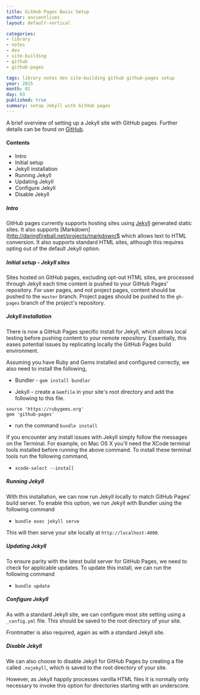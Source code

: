 ```yaml
---
title: GitHub Pages Basic Setup
author: ancientlives
layout: default-vertical

categories:
- library
- notes
- dev
- site-building
- github
- github-pages

tags: library notes dev site-building github github-pages setup
year: 2015
month: 01
day: 03
published: true
summary: setup Jekyll with GitHub pages
---
```


A brief overview of setting up a Jekyll site with GitHub pages. Further details can be found on [GitHub](https://help.github.com/articles/using-jekyll-with-pages/).

#### Contents
* Intro
* Initial setup
* Jekyll installation
* Running Jekyll
* Updating Jekyll
* Configure Jekyll
* Disable Jekyll

##### Intro
GitHub pages currently supports hosting sites using [Jekyll](http://jekyllrb.com) generated static sites. It also supports [Markdown](http://daringfireball.net/projects/markdown/$
which allows text to HTML conversion. It also supports standard HTML sites, although this requires opting out of the default Jekyll option.

##### Initial setup - Jekyll sites
Sites hosted on GitHub pages, excluding opt-out HTML sites, are processed through Jekyll each time content is pushed to your GitHub Pages' repository. For user pages, and not
project pages, content should be pushed to the `master` branch. Project pages should be pushed to the `gh-pages` branch of the project's repository.

##### Jekyll installation
There is now a GitHub Pages specific install for Jekyll, which allows local testing before pushing content to your remote repository. Essentially, this eases potential issues
by replicating locally the GitHub Pages build environment.

Assuming you have Ruby and Gems installed and configured correctly, we also need to install the following,

* Bundler - `gem install bundler`

* Jekyll - create a `Gemfile` in your site's root directory and add the following to this file.

```
source 'https://rubygems.org'
gem 'github-pages'
```

  * run the command `bundle install`

If you encounter any install issues with Jekyll simply follow the messages on the Terminal. For example, on Mac OS X you'll need the XCode terminal tools installed before running
the above command. To install these terminal tools run the following command,

* `xcode-select --install`

##### Running Jekyll
With this installation, we can now run Jekyll locally to match GitHub Pages' build server. To enable this option, we run Jekyll with Bundler using the following command

* `bundle exec jekyll serve`

This will then serve your site locally at `http://localhost:4000`.

##### Updating Jekyll
To ensure parity with the latest build server for GitHub Pages, we need to check for applicable updates. To update this install, we can run the following command

* `bundle update`

##### Configure Jekyll
As with a standard Jekyll site, we can configure most site setting using a `_config.yml` file. This should be saved to the root directory of your site.

Frontmatter is also required, again as with a standard Jekyll site.

##### Disable Jekyll
We can also choose to disable Jekyll for GitHub Pages by creating a file called `.nojekyll`, which is saved to the root directory of your site.

However, as Jekyll happily processes vanilla HTML files it is normally only necessary to invoke this option for directories starting with an underscore.
